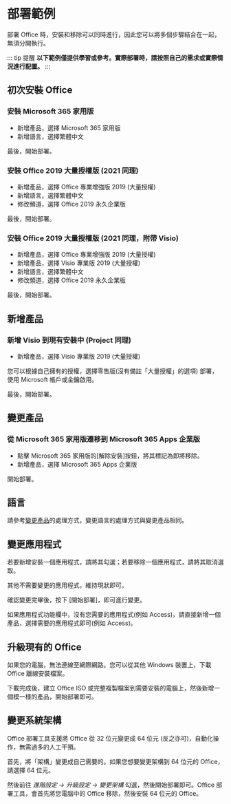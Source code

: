 # 部署範例

部署 Office 時，安裝和移除可以同時進行，因此您可以將多個步驟結合在一起，無須分開執行。

::: tip 提醒
**以下範例僅提供學習或參考。實際部署時，請按照自己的需求或實際情況進行配置。**
:::

## 初次安裝 Office

### 安裝 Microsoft 365 家用版

- 新增產品，選擇 Microsoft 365 家用版
- 新增語言，選擇繁體中文

最後，開始部署。

### 安裝 Office 2019 大量授權版 (2021 同理)

- 新增產品，選擇 Office 專業增強版 2019 (大量授權)
- 新增語言，選擇繁體中文
- 修改頻道，選擇 Office 2019 永久企業版

最後，開始部署。

### 安裝 Office 2019 大量授權版 (2021 同理，附帶 Visio)

- 新增產品，選擇 Office 專業增強版 2019 (大量授權)
- 新增產品，選擇 Visio 專業版 2019 (大量授權)
- 新增語言，選擇繁體中文
- 修改頻道，選擇 Office 2019 永久企業版

最後，開始部署。

## 新增產品

### 新增 Visio 到現有安裝中 (Project 同理)

- 新增產品，選擇 Visio 專業版 2019 (大量授權)

您可以根據自己擁有的授權，選擇零售版(沒有備註「大量授權」的選項) 部署，使用 Microsoft 帳戶或金鑰啟用。

最後，開始部署。

## 變更產品

### 從 Microsoft 365 家用版遷移到 Microsoft 365 Apps 企業版

- 點擊 Microsoft 365 家用版的[解除安裝]按鈕，將其標記為即將移除。
- 新增產品，選擇 Microsoft 365 Apps 企業版

開始部署。

## 語言

請參考[變更產品](##從-microsoft-365-家用版遷移到-microsoft-365-Apps-企業版)的處理方式，變更語言的處理方式與變更產品相同。

## 變更應用程式


若要新增安裝一個應用程式，請將其勾選；若要移除一個應用程式，請將其取消選取。

其他不需要變更的應用程式，維持現狀即可。

確認變更完畢後，按下 [開始部署]，即可進行變更。

如果應用程式功能欄中，沒有您需要的應用程式(例如 Access)，請直接新增一個產品，選擇需要的應用程式即可(例如 Access)。

## 升級現有的 Office

如果您的電腦，無法連線至網際網路。您可以從其他 Windows 裝置上，下載 Office 離線安裝檔案。

下載完成後，建立 Office ISO 或完整複製檔案到需要安裝的電腦上，然後新增一個模一樣的產品，開始部署即可。

## 變更系統架構

Office 部署工具支援將 Office 從 32 位元變更成 64 位元 (反之亦可)，自動化操作，無需過多的人工干預。

首先，將「架構」變更成自己需要的。如果您想要變更架構到 64 位元的 Office，請選擇 64 位元。

然後前往 *進階設定 -> 升級設定 -> 變更架構* 勾選，然後開始部署即可。Office 部署工具，會首先將您電腦中的 Office 移除，然後安裝 64 位元的 Office。
